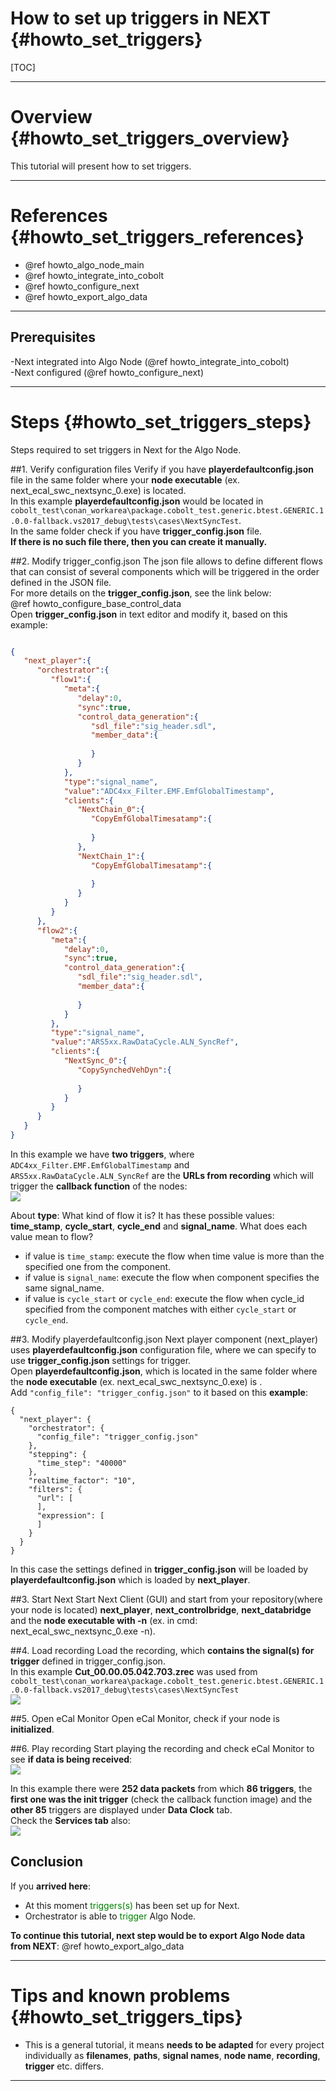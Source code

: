 How to set up triggers in NEXT {#howto_set_triggers}
=====

[TOC]

---

# Overview {#howto_set_triggers_overview}

This tutorial will present how to set triggers.

---

# References {#howto_set_triggers_references}

* @ref howto_algo_node_main
* @ref howto_integrate_into_cobolt
* @ref howto_configure_next
* @ref howto_export_algo_data

---

## Prerequisites
-Next integrated into Algo Node (@ref howto_integrate_into_cobolt)<br>
-Next configured (@ref howto_configure_next)

---

# Steps {#howto_set_triggers_steps}
Steps required to set triggers in Next for the Algo Node.

##1. Verify configuration files
Verify if you have **playerdefaultconfig.json** file in the same folder where your **node executable** (ex. next_ecal_swc_nextsync_0.exe) is located.<br>
In this example **playerdefaultconfig.json** would be located in `cobolt_test\conan_workarea\package.cobolt_test.generic.btest.GENERIC.1.0.0-fallback.vs2017_debug\tests\cases\NextSyncTest`.<br>
In the same folder check if you have **trigger_config.json** file.<br>
**If there is no such file there, then you can create it manually.**<br>

##2. Modify trigger_config.json
The json file allows to define different flows that can consist of several components which will be triggered in the order defined in the JSON file.<br>
For more details on the **trigger_config.json**, see the link below:<br>
@ref howto_configure_base_control_data <br>
Open **trigger_config.json** in text editor and modify it, based on this example: <br>

```json

{
   "next_player":{
      "orchestrator":{
         "flow1":{
            "meta":{
               "delay":0,
               "sync":true,
               "control_data_generation":{
                  "sdl_file":"sig_header.sdl",
                  "member_data":{
                     
                  }
               }
            },
            "type":"signal_name",
            "value":"ADC4xx_Filter.EMF.EmfGlobalTimestamp",
            "clients":{
               "NextChain_0":{
                  "CopyEmfGlobalTimesatamp":{
                     
                  }
               },
               "NextChain_1":{
                  "CopyEmfGlobalTimesatamp":{
                     
                  }
               }
            }
         }
      },
      "flow2":{
         "meta":{
            "delay":0,
            "sync":true,
            "control_data_generation":{
               "sdl_file":"sig_header.sdl",
               "member_data":{
                  
               }
            }
         },
         "type":"signal_name",
         "value":"ARS5xx.RawDataCycle.ALN_SyncRef",
         "clients":{
            "NextSync_0":{
               "CopySynchedVehDyn":{
                  
               }
            }
         }
      }
   }
}

```
In this example we have **two triggers**, where `ADC4xx_Filter.EMF.EmfGlobalTimestamp` and `ARS5xx.RawDataCycle.ALN_SyncRef` are the **URLs from recording** which will trigger the **callback function** of the nodes: <br>
<img src="trigger_callback.png">

About **type**: What kind of flow it is? It has these possible values: **time_stamp**, **cycle_start**, **cycle_end** and **signal_name**. What does each value mean to flow?<br>
 - if value is `time_stamp`: execute the flow when time value is more than the specified one from the component.
 - if value is `signal_name`: execute the flow when component specifies the same signal_name.
 - if value is `cycle_start` or `cycle_end`: execute the flow when cycle_id specified from the component matches with either `cycle_start` or `cycle_end`.

##3. Modify playerdefaultconfig.json
Next player component (next_player) uses <B>playerdefaultconfig.json</B> configuration file, where we can specify to use <B>trigger_config.json</B> settings for trigger.<br>
Open **playerdefaultconfig.json**, which is located in the same folder where the **node executable** (ex. next_ecal_swc_nextsync_0.exe) is .<br>
Add `"config_file": "trigger_config.json"` to it based on this **example**: <br>
```
{
  "next_player": {
    "orchestrator": {
      "config_file": "trigger_config.json"
    },
    "stepping": {
      "time_step": "40000"
    },
    "realtime_factor": "10",
    "filters": {
      "url": [
      ],
      "expression": [
      ]
    }
  }
}
```
In this case the settings defined in **trigger_config.json** will be loaded by **playerdefaultconfig.json** which is loaded by **next_player**.

##3. Start Next
Start Next Client (GUI) and start from your repository(where your node is located) **next_player**, **next_controlbridge**, **next_databridge** and the <B>node executable with -n</B> (ex. in cmd: next_ecal_swc_nextsync_0.exe -n).<br>

##4. Load recording
Load the recording, which <B>contains the signal(s) for trigger</B> defined in trigger_config.json.<br>
In this example <B>Cut_00.00.05.042.703.zrec</B> was used from `cobolt_test\conan_workarea\package.cobolt_test.generic.btest.GENERIC.1.0.0-fallback.vs2017_debug\tests\cases\NextSyncTest` <br>
<img src="trigger_init_player.png"><br>

##5. Open eCal Monitor
Open eCal Monitor, check if your node is **initialized**.

##6. Play recording
Start playing the recording and check eCal Monitor to see **if data is being received**: <br>
<img src="trigger_after_play.png"><br>

In this example there were **252 data packets** from which **86 triggers**, the **first one was the init trigger** (check the callback function image) and the **other 85** triggers are displayed under **Data Clock** tab.<br>
Check the **Services tab** also: <br>
<img src="triggers_ecal_services.png"><br>

## Conclusion
If you **arrived here**:
 - At this moment <span style="color:GREEN">triggers(s)</span> has been set up for Next.
 - Orchestrator is able to <span style="color:GREEN">trigger</span> Algo Node.

**To continue this tutorial, next step would be to export Algo Node data from NEXT**: @ref howto_export_algo_data

---

# Tips and known problems {#howto_set_triggers_tips}
 - This is a general tutorial, it means **needs to be adapted** for every project individually as **filenames**, **paths**, **signal names**, **node name**, **recording**, **trigger** etc. differs.
 
---

